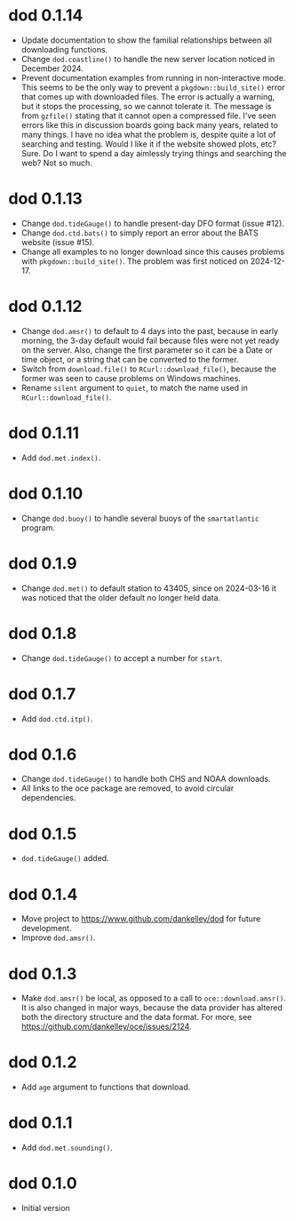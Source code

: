 # dod 0.1.14

* Update documentation to show the familial relationships between all
  downloading functions.
* Change `dod.coastline()` to handle the new server location noticed in
  December 2024.
* Prevent documentation examples from running in non-interactive mode. This
  seems to be the only way to prevent a `pkgdown::build_site()` error that
  comes up with downloaded files.  The error is actually a warning, but it
  stops the processing, so we cannot tolerate it.  The message is from
  `gzfile()` stating that it cannot open a compressed file.  I've seen errors
  like this in discussion boards going back many years, related to many things.
  I have no idea what the problem is, despite quite a lot of searching and
  testing.  Would I like it if the website showed plots, etc?  Sure.  Do I want
  to spend a day aimlessly trying things and searching the web? Not so much.

# dod 0.1.13

* Change `dod.tideGauge()` to handle present-day DFO format (issue #12).
* Change `dod.ctd.bats()` to simply report an error about the BATS website
  (issue #15).
* Change all examples to no longer download since this causes problems with
  `pkgdown::build_site()`. The problem was first noticed on 2024-12-17.

# dod 0.1.12

* Change `dod.amsr()` to default to 4 days into the past, because in early
  morning, the 3-day default would fail because files were not yet ready on the
  server.  Also, change the first parameter so it can be a Date or time object,
  or a string that can be converted to the former.
* Switch from `download.file()` to `RCurl::download_file()`, because the former
  was seen to cause problems on Windows machines.
* Rename `silent` argument to `quiet`, to match the name used in
  `RCurl::download_file()`.

# dod 0.1.11

* Add `dod.met.index()`.

# dod 0.1.10

* Change `dod.buoy()` to handle several buoys of the `smartatlantic` program.

# dod 0.1.9

* Change `dod.met()` to default station to 43405, since on 2024-03-16 it was
  noticed that the older default no longer held data.

# dod 0.1.8

* Change `dod.tideGauge()` to accept a number for `start`.

# dod 0.1.7

* Add `dod.ctd.itp()`.

# dod 0.1.6

* Change `dod.tideGauge()` to handle both CHS and NOAA downloads.
* All links to the oce package are removed, to avoid circular dependencies.

# dod 0.1.5

* `dod.tideGauge()` added.

# dod 0.1.4

* Move project to <https://www.github.com/dankelley/dod> for future development.
* Improve `dod.amsr()`.

# dod 0.1.3

* Make `dod.amsr()` be local, as opposed to a call to `oce::download.amsr()`.
  It is also changed in major ways, because the data provider has altered
  both the directory structure and the data format.  For more, see
  <https://github.com/dankelley/oce/issues/2124>.

# dod 0.1.2

* Add `age` argument to functions that download.

# dod 0.1.1

* Add `dod.met.sounding()`.

# dod 0.1.0

* Initial version
